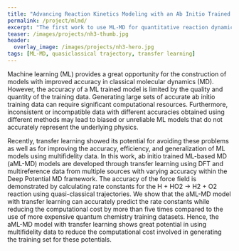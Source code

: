 ```yaml
---
title: "Advancing Reaction Kinetics Modeling with an Ab Initio Trained Machine Learning Based Molecular Dynamics Model (aML-MD)"
permalink: /project/mlmd/
excerpt: "The first work to use ML-MD for quantitative reaction dynamics in complex combustion and catalysis systems"
teaser: /images/projects/nh3-thumb.jpg
header:
  overlay_image: /images/projects/nh3-hero.jpg
tags: [ML-MD, quasiclassical trajectory, transfer learning]
---
```


Machine learning (ML) provides a great opportunity for the construction of models with improved accuracy in classical molecular
dynamics (MD). However, the accuracy of a ML trained model is limited by the quality and quantity of the training data. Generating large
sets of accurate ab initio training data can require significant computational resources. Furthermore, inconsistent or incompatible
data with different accuracies obtained using different methods may lead to biased or unreliable ML models that do not accurately represent the underlying physics. 

Recently, transfer learning showed its potential for avoiding these problems as well as for improving the accuracy, efficiency, and generalization of ML models using multifidelity data. In this work, ab initio trained ML-based MD (aML-MD) models are developed through transfer learning using DFT and multireference data from multiple sources with varying accuracy within the Deep Potential MD framework. The accuracy of the force field is demonstrated by calculating rate constants for the H + HO2 → H2 + O2 reaction using quasi-classical trajectories. We show that the aML-MD model with transfer learning can accurately predict the rate constants while reducing the computational cost by more than five times compared to the use of more expensive quantum chemistry training datasets. Hence, the aML-MD model with transfer learning shows great potential in using multifidelity data to reduce the computational cost involved in generating the training set for these potentials.
